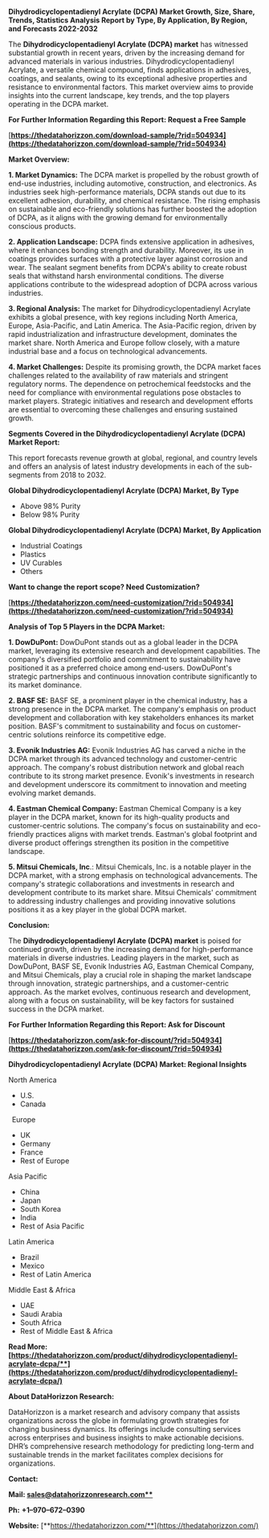 ﻿**Dihydrodicyclopentadienyl Acrylate (DCPA) Market Growth, Size, Share, Trends, Statistics Analysis Report by Type, By Application, By Region, and Forecasts 2022-2032**

The **Dihydrodicyclopentadienyl Acrylate (DCPA) market** has witnessed substantial growth in recent years, driven by the increasing demand for advanced materials in various industries. Dihydrodicyclopentadienyl Acrylate, a versatile chemical compound, finds applications in adhesives, coatings, and sealants, owing to its exceptional adhesive properties and resistance to environmental factors. This market overview aims to provide insights into the current landscape, key trends, and the top players operating in the DCPA market. 

**For Further Information Regarding this Report: Request a Free Sample**	

[**https://thedatahorizzon.com/download-sample/?rid=504934](https://thedatahorizzon.com/download-sample/?rid=504934)** 

**Market Overview:**

**1. Market Dynamics:** The DCPA market is propelled by the robust growth of end-use industries, including automotive, construction, and electronics. As industries seek high-performance materials, DCPA stands out due to its excellent adhesion, durability, and chemical resistance. The rising emphasis on sustainable and eco-friendly solutions has further boosted the adoption of DCPA, as it aligns with the growing demand for environmentally conscious products.

**2. Application Landscape:** DCPA finds extensive application in adhesives, where it enhances bonding strength and durability. Moreover, its use in coatings provides surfaces with a protective layer against corrosion and wear. The sealant segment benefits from DCPA's ability to create robust seals that withstand harsh environmental conditions. The diverse applications contribute to the widespread adoption of DCPA across various industries.

**3. Regional Analysis:** The market for Dihydrodicyclopentadienyl Acrylate exhibits a global presence, with key regions including North America, Europe, Asia-Pacific, and Latin America. The Asia-Pacific region, driven by rapid industrialization and infrastructure development, dominates the market share. North America and Europe follow closely, with a mature industrial base and a focus on technological advancements.

**4. Market Challenges:** Despite its promising growth, the DCPA market faces challenges related to the availability of raw materials and stringent regulatory norms. The dependence on petrochemical feedstocks and the need for compliance with environmental regulations pose obstacles to market players. Strategic initiatives and research and development efforts are essential to overcoming these challenges and ensuring sustained growth.

**Segments Covered in the Dihydrodicyclopentadienyl Acrylate (DCPA) Market Report:**

This report forecasts revenue growth at global, regional, and country levels and offers an analysis of latest industry developments in each of the sub-segments from 2018 to 2032.

**Global Dihydrodicyclopentadienyl Acrylate (DCPA) Market, By Type**

- Above 98% Purity
- Below 98% Purity

**Global Dihydrodicyclopentadienyl Acrylate (DCPA) Market, By Application**

- Industrial Coatings
- Plastics
- UV Curables
- Others

**Want to change the report scope? Need Customization?**

[**https://thedatahorizzon.com/need-customization/?rid=504934](https://thedatahorizzon.com/need-customization/?rid=504934)** 

**Analysis of Top 5 Players in the DCPA Market:**

**1. DowDuPont:** DowDuPont stands out as a global leader in the DCPA market, leveraging its extensive research and development capabilities. The company's diversified portfolio and commitment to sustainability have positioned it as a preferred choice among end-users. DowDuPont's strategic partnerships and continuous innovation contribute significantly to its market dominance.

**2. BASF SE:** BASF SE, a prominent player in the chemical industry, has a strong presence in the DCPA market. The company's emphasis on product development and collaboration with key stakeholders enhances its market position. BASF's commitment to sustainability and focus on customer-centric solutions reinforce its competitive edge.

**3. Evonik Industries AG:** Evonik Industries AG has carved a niche in the DCPA market through its advanced technology and customer-centric approach. The company's robust distribution network and global reach contribute to its strong market presence. Evonik's investments in research and development underscore its commitment to innovation and meeting evolving market demands.

**4. Eastman Chemical Company:** Eastman Chemical Company is a key player in the DCPA market, known for its high-quality products and customer-centric solutions. The company's focus on sustainability and eco-friendly practices aligns with market trends. Eastman's global footprint and diverse product offerings strengthen its position in the competitive landscape.

**5. Mitsui Chemicals, Inc**.: Mitsui Chemicals, Inc. is a notable player in the DCPA market, with a strong emphasis on technological advancements. The company's strategic collaborations and investments in research and development contribute to its market share. Mitsui Chemicals' commitment to addressing industry challenges and providing innovative solutions positions it as a key player in the global DCPA market.

**Conclusion:**

The **Dihydrodicyclopentadienyl Acrylate (DCPA) market** is poised for continued growth, driven by the increasing demand for high-performance materials in diverse industries. Leading players in the market, such as DowDuPont, BASF SE, Evonik Industries AG, Eastman Chemical Company, and Mitsui Chemicals, play a crucial role in shaping the market landscape through innovation, strategic partnerships, and a customer-centric approach. As the market evolves, continuous research and development, along with a focus on sustainability, will be key factors for sustained success in the DCPA market.

**For Further Information Regarding this Report: Ask for Discount**	

[**https://thedatahorizzon.com/ask-for-discount/?rid=504934](https://thedatahorizzon.com/ask-for-discount/?rid=504934)** 

**Dihydrodicyclopentadienyl Acrylate (DCPA) Market: Regional Insights**

North America

- U.S.
- Canada

` `Europe

- UK
- Germany
- France
- Rest of Europe

Asia Pacific

- China
- Japan
- South Korea
- India
- Rest of Asia Pacific

Latin America

- Brazil
- Mexico
- Rest of Latin America

Middle East & Africa

- UAE
- Saudi Arabia
- South Africa
- Rest of Middle East & Africa

**Read More: [https://thedatahorizzon.com/product/dihydrodicyclopentadienyl-acrylate-dcpa/**](https://thedatahorizzon.com/product/dihydrodicyclopentadienyl-acrylate-dcpa/)** 

**About DataHorizzon Research:**

DataHorizzon is a market research and advisory company that assists organizations across the globe in formulating growth strategies for changing business dynamics. Its offerings include consulting services across enterprises and business insights to make actionable decisions. DHR’s comprehensive research methodology for predicting long-term and sustainable trends in the market facilitates complex decisions for organizations.

**Contact:**

**Mail: [sales@datahorizzonresearch.com**](mailto:sales@datahorizzonresearch.com)**

**Ph:** **+1–970–672–0390**

**Website:** [**https://thedatahorizzon.com/**](https://thedatahorizzon.com/)

